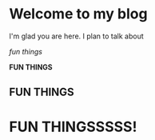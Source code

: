 # Welcome to my blog

I'm glad you are here. I plan to talk about 

*fun things*

**FUN THINGS**

## FUN THINGS

# FUN THINGSSSSS!

